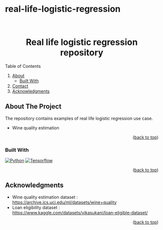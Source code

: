 # real-life-logistic-regression

<a name="readme-top"></a>
<br />
<div align="center">
  <h1 align="center">Real life logistic regression repository</h1>

</div>
<!-- TABLE OF CONTENTS -->
  <summary>Table of Contents</summary>
  <ol>
    <li>
      <a href="#about-the-code">About</a>
      <ul>
        <li><a href="#built-with">Built With</a></li>
      </ul>
    </li>
    <li><a href="#contact">Contact</a></li>
    <li><a href="#acknowledgments">Acknowledgments</a></li>
  </ol>

<!-- ABOUT THE PROJECT -->
## About The Project

The repository contains examples of real life logistic regression use case.
- Wine quality estimation
<p align="right">(<a href="#readme-top">back to top</a>)</p>

### Built With

[![Python][Python]][Python-url]
[![Tensorflow][Tensorflow]][Tensorflow-url]

<p align="right">(<a href="#readme-top">back to top</a>)</p>

## Acknowledgments
- Wine quality estimation dataset : https://archive.ics.uci.edu/ml/datasets/wine+quality
- Loan eligibility dataset : https://www.kaggle.com/datasets/vikasukani/loan-eligible-dataset/
<p align="right">(<a href="#readme-top">back to top</a>)</p>

<!-- MARKDOWN LINKS & IMAGES -->
[license-shield]: https://img.shields.io/github/license/othneildrew/Best-README-Template.svg?style=for-the-badge
[linkedin-shield]: https://img.shields.io/badge/-LinkedIn-black.svg?style=for-the-badge&logo=linkedin&colorB=555
[linkedin-url]: https://www.linkedin.com/in/marc-junior-nkengue/
[product-screenshot]: images/screenshot.png

[Matplotlib]:https://img.shields.io/badge/Matplotlib-%23ffffff.svg?style=for-the-badge&logo=Matplotlib&logoColor=black
[Matplotlib-url]:https://matplotlib.org/
[NumPy]: https://img.shields.io/badge/numpy-%23013243.svg?style=for-the-badge&logo=numpy&logoColor=white
[Numpy-url]:https://numpy.org/
[Python]: https://img.shields.io/badge/Python-3776AB?style=for-the-badge&logo=python&logoColor=yellow
[Python-url]: https://www.python.org/
[Tensorflow]: https://img.shields.io/badge/TensorFlow-FF6F00?style=for-the-badge&logo=tensorflow&logoColor=white 
[Tensorflow-url]:  https://www.tensorflow.org/

